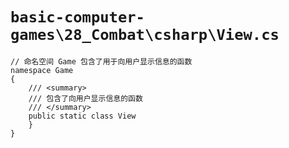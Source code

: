 # `basic-computer-games\28_Combat\csharp\View.cs`

```
// 命名空间 Game 包含了用于向用户显示信息的函数
namespace Game
{
    /// <summary>
    /// 包含了向用户显示信息的函数
    /// </summary>
    public static class View
    }
}
```